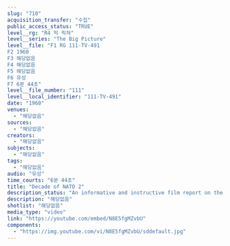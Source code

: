 ```yaml
---
slug: "710"
acquisition_transfer: "수집"
public_access_status: "TRUE"
level__rg: "R4 빅 픽쳐"
level__series: "The Big Picture"
level__file: "F1 RG 111-TV-491
F2 1960
F3 해당없음
F4 해당없음
F5 해당없음
F6 유성
F7 6분 44초"
level__file_number: "111"
level__local_identifier: "111-TV-491"
date: "1960"
venues: 
  - "해당없음"
sources: 
  - "해당없음"
creators: 
  - "해당없음"
subjects: 
  - "해당없음"
tags: 
  - "해당없음"
audio: "유성"
time_courts: "6분 44초"
title: "Decade of NATO 2"
description_status: "An informative and instructive film report on the North Atlantic Treaty Organization, narrated by Edward R. Murrow."
description: "해당없음"
shotlist: "해당없음"
media_type: "video"
link: "https://youtube.com/embed/N8E5fgMZvbU"
components: 
  - "https://img.youtube.com/vi/N8E5fgMZvbU/sddefault.jpg"
---
```

